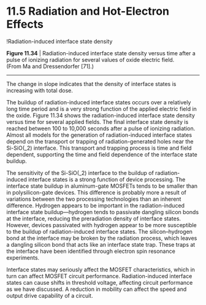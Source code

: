 # 11.5 Radiation and Hot-Electron Effects

!Radiation-induced interface state density

**Figure 11.34** | Radiation-induced interface state density versus time after a pulse of ionizing radiation for several values of oxide electric field.  
(From Ma and Dressendorfer [71].)

----

The change in slope indicates that the density of interface states is increasing with total dose.

The buildup of radiation-induced interface states occurs over a relatively long time period and is a very strong function of the applied electric field in the oxide. Figure 11.34 shows the radiation-induced interface state density versus time for several applied fields. The final interface state density is reached between 100 to 10,000 seconds after a pulse of ionizing radiation. Almost all models for the generation of radiation-induced interface states depend on the transport or trapping of radiation-generated holes near the Si-SiO\(_2\) interface. This transport and trapping process is time and field dependent, supporting the time and field dependence of the interface state buildup.

The sensitivity of the Si-SiO\(_2\) interface to the buildup of radiation-induced interface states is a strong function of device processing. The interface state buildup in aluminum-gate MOSFETs tends to be smaller than in polysilicon-gate devices. This difference is probably more a result of variations between the two processing technologies than an inherent difference. Hydrogen appears to be important in the radiation-induced interface state buildup—hydrogen tends to passivate dangling silicon bonds at the interface, reducing the preradiation density of interface states. However, devices passivated with hydrogen appear to be more susceptible to the buildup of radiation-induced interface states. The silicon–hydrogen bond at the interface may be broken by the radiation process, which leaves a dangling silicon bond that acts like an interface state trap. These traps at the interface have been identified through electron spin resonance experiments.

Interface states may seriously affect the MOSFET characteristics, which in turn can affect MOSFET circuit performance. Radiation-induced interface states can cause shifts in threshold voltage, affecting circuit performance as we have discussed. A reduction in mobility can affect the speed and output drive capability of a circuit.